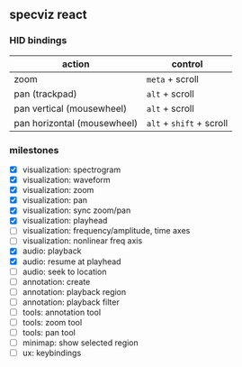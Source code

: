 ## specviz react

### HID bindings

|action|control|
|--|--|
|zoom|`meta` + scroll|
|pan (trackpad)|`alt` + scroll|
|pan vertical (mousewheel)|`alt` + scroll|
|pan horizontal (mousewheel)|`alt` + `shift` + scroll|

### milestones

- [x] visualization: spectrogram
- [x] visualization: waveform
- [x] visualization: zoom
- [x] visualization: pan
- [x] visualization: sync zoom/pan
- [x] visualization: playhead
- [ ] visualization: frequency/amplitude, time axes
- [ ] visualization: nonlinear freq axis
- [x] audio: playback
- [x] audio: resume at playhead
- [ ] audio: seek to location
- [ ] annotation: create
- [ ] annotation: playback region
- [ ] annotation: playback filter
- [ ] tools: annotation tool
- [ ] tools: zoom tool
- [ ] tools: pan tool
- [ ] minimap: show selected region
- [ ] ux: keybindings
